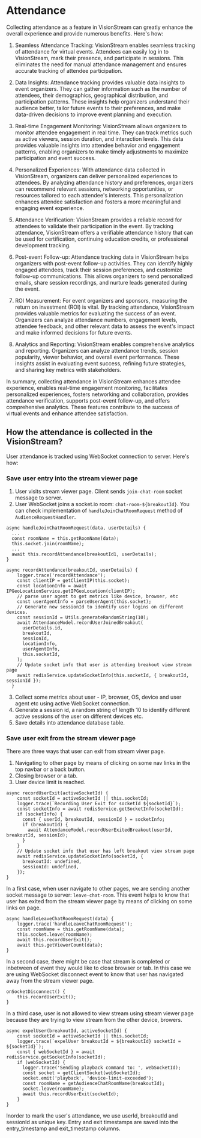 # Attendance

Collecting attendance as a feature in VisionStream can greatly enhance the overall experience and provide numerous benefits. Here's how:

1. Seamless Attendance Tracking: VisionStream enables seamless tracking of attendance for virtual events. Attendees can easily log in to VisionStream, mark their presence, and participate in sessions. This eliminates the need for manual attendance management and ensures accurate tracking of attendee participation.

2. Data Insights: Attendance tracking provides valuable data insights to event organizers. They can gather information such as the number of attendees, their demographics, geographical distribution, and participation patterns. These insights help organizers understand their audience better, tailor future events to their preferences, and make data-driven decisions to improve event planning and execution.

3. Real-time Engagement Monitoring: VisionStream allows organizers to monitor attendee engagement in real time. They can track metrics such as active viewers, session duration, and interaction levels. This data provides valuable insights into attendee behavior and engagement patterns, enabling organizers to make timely adjustments to maximize participation and event success.

4. Personalized Experiences: With attendance data collected in VisionStream, organizers can deliver personalized experiences to attendees. By analyzing attendance history and preferences, organizers can recommend relevant sessions, networking opportunities, or resources tailored to each attendee's interests. This personalization enhances attendee satisfaction and fosters a more meaningful and engaging event experience.

5. Attendance Verification: VisionStream provides a reliable record for attendees to validate their participation in the event. By tracking attendance, VisionStream offers a verifiable attendance history that can be used for certification, continuing education credits, or professional development tracking.

6. Post-event Follow-up: Attendance tracking data in VisionStream helps organizers with post-event follow-up activities. They can identify highly engaged attendees, track their session preferences, and customize follow-up communications. This allows organizers to send personalized emails, share session recordings, and nurture leads generated during the event.

7. ROI Measurement: For event organizers and sponsors, measuring the return on investment (ROI) is vital. By tracking attendance, VisionStream provides valuable metrics for evaluating the success of an event. Organizers can analyze attendance numbers, engagement levels, attendee feedback, and other relevant data to assess the event's impact and make informed decisions for future events.

8. Analytics and Reporting: VisionStream enables comprehensive analytics and reporting. Organizers can analyze attendance trends, session popularity, viewer behavior, and overall event performance. These insights assist in evaluating event success, refining future strategies, and sharing key metrics with stakeholders.

In summary, collecting attendance in VisionStream enhances attendee experience, enables real-time engagement monitoring, facilitates personalized experiences, fosters networking and collaboration, provides attendance verification, supports post-event follow-up, and offers comprehensive analytics. These features contribute to the success of virtual events and enhance attendee satisfaction.

## How the attendance is collected in the VisionStream?

User attendance is tracked using WebSocket connection to server. Here's how:

### Save user entry into the stream viewer page

1. User visits stream viewer page. Client sends `join-chat-room` socket message to server.
2. User WebSocket joins a socket.io room: `chat-room-${breakoutId}`. You can check implementation of `handleJoinChatRoomRequest` method of `AudienceRequestHandler`.

```
async handleJoinChatRoomRequest(data, userDetails) {
  ...
  const roomName = this.getRoomName(data);
  this.socket.join(roomName);
  ...
  await this.recordAttendance(breakoutId1, userDetails);
}
```

```
async recordAttendance(breakoutId, userDetails) {
    logger.trace('recordAttendance');
    const clientIP = getClientIP(this.socket);
    const locationInfo = await IPGeoLocationService.getIPGeoLocation(clientIP);
    // parse user agent to get metrics like device, browser, etc
    const userAgentInfo = parseUserAgent(this.socket);
    // Generate new sessionId to identify user logins on different devices.
    const sessionId = Utils.generateRandomString(10);
    await AttendanceModel.recordUserJoinedBreakout(
      userDetails.id,
      breakoutId,
      sessionId,
      locationInfo,
      userAgentInfo,
      this.socketId,
    );
    // Update socket info that user is attending breakout view stream page
    await redisService.updateSocketInfo(this.socketId, { breakoutId, sessionId });
  }
```

3. Collect some metrics about user - IP, browser, OS, device and user agent etc using active WebSocket connection.
4. Generate a session id, a random string of length 10 to identify different active sessions of the user on different devices etc.
5. Save details into attendance database table.

### Save user exit from the stream viewer page

There are three ways that user can exit from stream viwer page.

1. Navigating to other page by means of clicking on some nav links in the top navbar or a back button.
2. Closing browser or a tab.
3. User device limit is reached.

```
async recordUserExit(activeSocketId) {
    const socketId = activeSocketId || this.socketId;
    logger.trace(`Recording User Exit for socketId ${socketId}`);
    const socketInfo = await redisService.getSocketInfo(socketId);
    if (socketInfo) {
      const { userId, breakoutId, sessionId } = socketInfo;
      if (breakoutId) {
        await AttendanceModel.recordUserExitedBreakout(userId, breakoutId, sessionId);
      }
    }
    // Update socket info that user has left breakout view stream page
    await redisService.updateSocketInfo(socketId, {
      breakoutId: undefined,
      sessionId: undefined,
    });
}
```

In a first case, when user navigate to other pages, we are sending another socket message to server: `leave-chat-room`. This event helps to know that user has exited from the stream viewer page by means of clicking on some links on page.

```
async handleLeaveChatRoomRequest(data) {
    logger.trace('handleLeaveChatRoomRequest');
    const roomName = this.getRoomName(data);
    this.socket.leave(roomName);
    await this.recordUserExit();
    await this.getViewerCount(data);
}
```

In a second case, there might be case that stream is completed or inbetween of event they would like to close browser or tab. In this case we are using WebSocket disconnect event to know that user has navigated away from the stream viewer page.

```
onSocketDisconnect() {
    this.recordUserExit();
}
```

In a third case, user is not allowed to view stream using stream viewer page because they are trying to view stream from the other device, browers.

```
async expelUser(breakoutId, activeSocketId) {
    const socketId = activeSocketId || this.socketId;
    logger.trace(`expelUser breakoutId = ${breakoutId} socketId = ${socketId}`);
    const { webSocketId } = await redisService.getSocketInfo(socketId);
    if (webSocketId) {
      logger.trace('Sending playback command to: ', webSocketId);
      const socket = getClientSocket(webSocketId);
      socket.emit('playback', 'device-limit-exceeded');
      const roomName = getAudienceChatRoomName(breakoutId);
      socket.leave(roomName);
      await this.recordUserExit(socketId);
    }
}
```

Inorder to mark the user's attendance, we use userId, breakoutId and sessionId as unique key. Entry and exit timestamps are saved into the entry_timestamp and exit_timestamp columns.
